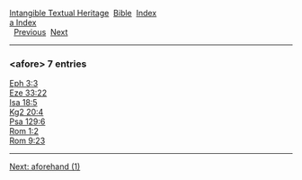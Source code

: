 [Intangible Textual Heritage](../../index)  [Bible](../index) 
[Index](index)   
[a Index](_a_)  
  [Previous](c00285)  [Next](c00287) 

------------------------------------------------------------------------

### &lt;afore&gt; 7 entries

[Eph 3:3](../kjv/eph003.htm#003)  
[Eze 33:22](../kjv/eze033.htm#022)  
[Isa 18:5](../kjv/isa018.htm#005)  
[Kg2 20:4](../kjv/kg2020.htm#004)  
[Psa 129:6](../kjv/psa129.htm#006)  
[Rom 1:2](../kjv/rom001.htm#002)  
[Rom 9:23](../kjv/rom009.htm#023)  

------------------------------------------------------------------------

[Next: aforehand (1)](c00287)
